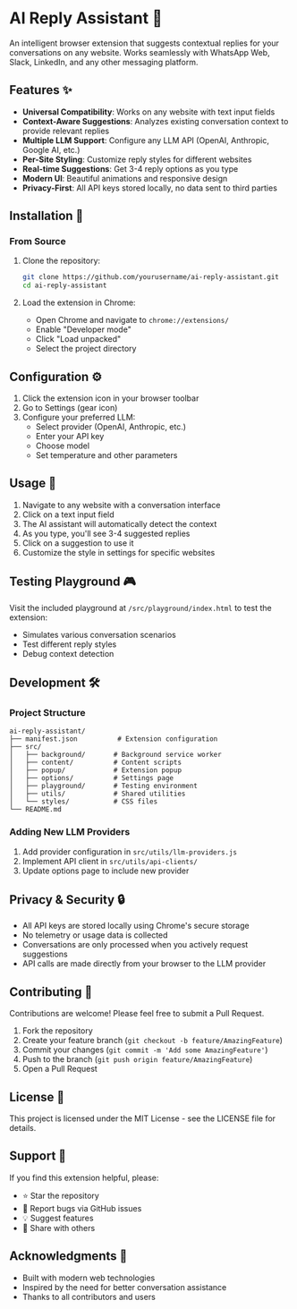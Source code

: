 # AI Reply Assistant 🤖

An intelligent browser extension that suggests contextual replies for your conversations on any website. Works seamlessly with WhatsApp Web, Slack, LinkedIn, and any other messaging platform.

## Features ✨

- **Universal Compatibility**: Works on any website with text input fields
- **Context-Aware Suggestions**: Analyzes existing conversation context to provide relevant replies
- **Multiple LLM Support**: Configure any LLM API (OpenAI, Anthropic, Google AI, etc.)
- **Per-Site Styling**: Customize reply styles for different websites
- **Real-time Suggestions**: Get 3-4 reply options as you type
- **Modern UI**: Beautiful animations and responsive design
- **Privacy-First**: All API keys stored locally, no data sent to third parties

## Installation 🚀

### From Source

1. Clone the repository:
   ```bash
   git clone https://github.com/yourusername/ai-reply-assistant.git
   cd ai-reply-assistant
   ```

2. Load the extension in Chrome:
   - Open Chrome and navigate to `chrome://extensions/`
   - Enable "Developer mode"
   - Click "Load unpacked"
   - Select the project directory

## Configuration ⚙️

1. Click the extension icon in your browser toolbar
2. Go to Settings (gear icon)
3. Configure your preferred LLM:
   - Select provider (OpenAI, Anthropic, etc.)
   - Enter your API key
   - Choose model
   - Set temperature and other parameters

## Usage 💬

1. Navigate to any website with a conversation interface
2. Click on a text input field
3. The AI assistant will automatically detect the context
4. As you type, you'll see 3-4 suggested replies
5. Click on a suggestion to use it
6. Customize the style in settings for specific websites

## Testing Playground 🎮

Visit the included playground at `/src/playground/index.html` to test the extension:
- Simulates various conversation scenarios
- Test different reply styles
- Debug context detection

## Development 🛠️

### Project Structure
```
ai-reply-assistant/
├── manifest.json          # Extension configuration
├── src/
│   ├── background/       # Background service worker
│   ├── content/          # Content scripts
│   ├── popup/            # Extension popup
│   ├── options/          # Settings page
│   ├── playground/       # Testing environment
│   ├── utils/            # Shared utilities
│   └── styles/           # CSS files
└── README.md
```

### Adding New LLM Providers

1. Add provider configuration in `src/utils/llm-providers.js`
2. Implement API client in `src/utils/api-clients/`
3. Update options page to include new provider

## Privacy & Security 🔒

- All API keys are stored locally using Chrome's secure storage
- No telemetry or usage data is collected
- Conversations are only processed when you actively request suggestions
- API calls are made directly from your browser to the LLM provider

## Contributing 🤝

Contributions are welcome! Please feel free to submit a Pull Request.

1. Fork the repository
2. Create your feature branch (`git checkout -b feature/AmazingFeature`)
3. Commit your changes (`git commit -m 'Add some AmazingFeature'`)
4. Push to the branch (`git push origin feature/AmazingFeature`)
5. Open a Pull Request

## License 📄

This project is licensed under the MIT License - see the LICENSE file for details.

## Support 💖

If you find this extension helpful, please:
- ⭐ Star the repository
- 🐛 Report bugs via GitHub issues
- 💡 Suggest features
- 📣 Share with others

## Acknowledgments 🙏

- Built with modern web technologies
- Inspired by the need for better conversation assistance
- Thanks to all contributors and users 
